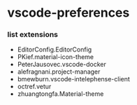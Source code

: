 # vscode-preferences

### list extensions

- EditorConfig.EditorConfig
- PKief.material-icon-theme
- PeterJausovec.vscode-docker
- alefragnani.project-manager
- bmewburn.vscode-intelephense-client
- octref.vetur
- zhuangtongfa.Material-theme
